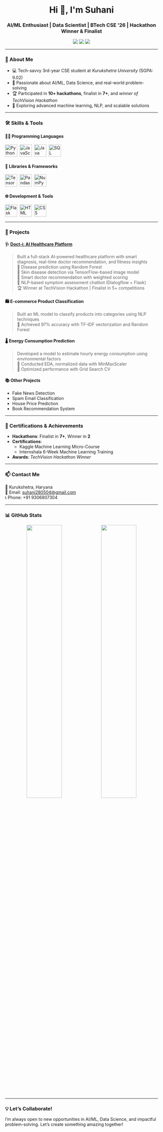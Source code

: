 <h1 align="center">Hi 👋, I'm Suhani</h1>
<h3 align="center">AI/ML Enthusiast | Data Scientist | BTech CSE '26 | Hackathon Winner & Finalist</h3>

<p align="center">
  <a href="mailto:suhani280504@gmail.com"><img src="https://img.shields.io/badge/-Email-red?style=flat&logo=gmail&logoColor=white"/></a>
  <a href="https://www.linkedin.com/in/suhani-807175271"><img src="https://img.shields.io/badge/-LinkedIn-blue?style=flat&logo=linkedin&logoColor=white"/></a>
  <a href="https://github.com/Suhani7304"><img src="https://img.shields.io/badge/-GitHub-black?style=flat&logo=github&logoColor=white"/></a>
</p>

---

### 🧠 About Me
- 💻 Tech-savvy 3rd-year CSE student at *Kurukshetra University* (SGPA: 9.02)  
- 🤖 Passionate about AI/ML, Data Science, and real-world problem-solving  
- 🏆 Participated in **10+ hackathons**, finalist in **7+**, and *winner of TechVision Hackathon*  
- 🌟 Exploring advanced machine learning, NLP, and scalable solutions  

---

### 🛠️ Skills & Tools  

#### 👨‍💻 Programming Languages  
<p> 
  <img src="https://cdn.jsdelivr.net/gh/devicons/devicon/icons/python/python-original.svg" title="Python" alt="Python" width="40" height="40"/>&nbsp; 
  <img src="https://cdn.jsdelivr.net/gh/devicons/devicon/icons/javascript/javascript-original.svg" title="JavaScript" alt="JavaScript" width="40" height="40"/>&nbsp; 
  <img src="https://cdn.jsdelivr.net/gh/devicons/devicon/icons/java/java-original.svg" title="Java" alt="Java" width="40" height="40"/>&nbsp; 
  <img src="https://cdn.jsdelivr.net/gh/devicons/devicon/icons/mysql/mysql-original.svg" title="SQL" alt="SQL" width="40" height="40"/> 
</p>  

#### 🧰 Libraries & Frameworks  
<p> 
  <img src="https://cdn.jsdelivr.net/gh/devicons/devicon/icons/tensorflow/tensorflow-original.svg" title="TensorFlow" alt="TensorFlow" width="40" height="40"/>&nbsp; 
  <img src="https://cdn.jsdelivr.net/gh/devicons/devicon/icons/pandas/pandas-original.svg" title="Pandas" alt="Pandas" width="40" height="40"/>&nbsp; 
  <img src="https://cdn.jsdelivr.net/gh/devicons/devicon/icons/numpy/numpy-original.svg" title="NumPy" alt="NumPy" width="40" height="40"/>&nbsp; 
</p>  

#### 🌐 Development & Tools  
<p> 
  <img src="https://cdn.jsdelivr.net/gh/devicons/devicon/icons/flask/flask-original.svg" title="Flask" alt="Flask" width="40" height="40"/>&nbsp; 
  <img src="https://cdn.jsdelivr.net/gh/devicons/devicon/icons/html5/html5-original.svg" title="HTML" alt="HTML" width="40" height="40"/>&nbsp; 
  <img src="https://cdn.jsdelivr.net/gh/devicons/devicon/icons/css3/css3-original.svg" title="CSS" alt="CSS" width="40" height="40"/>
</p>  

---

### 🚀 Projects  

#### 🩺 [Doct-i: AI Healthcare Platform](https://github.com/Suhani7304/Doct-i)  
> Built a full-stack AI-powered healthcare platform with smart diagnosis, real-time doctor recommendation, and fitness insights  
> 🔹 Disease prediction using Random Forest  
> 🔹 Skin disease detection via TensorFlow-based image model  
> 🔹 Smart doctor recommendation with weighted scoring  
> 🔹 NLP-based symptom assessment chatbot (Dialogflow + Flask)  
> 🏆 Winner at TechVision Hackathon | Finalist in 5+ competitions  

#### 🛍️ E-commerce Product Classification  
> Built an ML model to classify products into categories using NLP techniques  
> 🔹 Achieved 97% accuracy with TF-IDF vectorization and Random Forest  

#### 🌡️ Energy Consumption Prediction  
> Developed a model to estimate hourly energy consumption using environmental factors  
> 🔹 Conducted EDA, normalized data with MinMaxScaler  
> 🔹 Optimized performance with Grid Search CV  

#### 📚 Other Projects  
- Fake News Detection  
- Spam Email Classification  
- House Price Prediction  
- Book Recommendation System  

---

### 🏅 Certifications & Achievements  
- **Hackathons**: Finalist in **7+**, Winner in **2**  
- **Certifications**:  
  - Kaggle Machine Learning Micro-Course  
  - Internshala 6-Week Machine Learning Training  
- **Awards**: *TechVision Hackathon Winner*  

---

### 📫 Contact Me  

📍 Kurukshetra, Haryana  
📧 Email: [suhani280504@gmail.com](mailto:suhani280504@gmail.com)  
📞 Phone: +91 9306807304  

---

### 📊 GitHub Stats

<p align="center">
  <img src="https://github-readme-stats.vercel.app/api?username=Suhani7304&show_icons=true&theme=radical" width="48%" />
  <img src="https://github-readme-stats.vercel.app/api/top-langs/?username=Suhani7304&layout=compact&theme=radical" width="48%" />
</p>

---

### 💡 Let’s Collaborate!  

I’m always open to new opportunities in AI/ML, Data Science, and impactful problem-solving. Let’s create something amazing together!  
